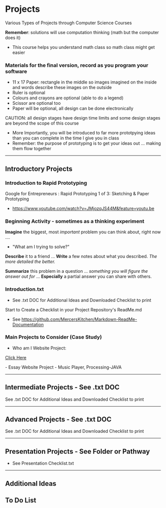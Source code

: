 # Projects
Various Types of Projects through Computer Science Courses

**Remember**: solutions will use computation thinking (math but the computer does it)
- This course helps you understand math class so math class might get easier

### Materials for the final version, record as you program your software
- 11 x 17 Paper: rectangle in the middle so images imagined on the inside and words describe these images on the outside
- Ruler is optional
- Colours and crayons are optional (able to do a legend)
- Scissor are optional too
- Paper will be optional, all design can be done electronically

CAUTION: all design stages have design time limits and some design stages are beyond the scope of this course
- More Importantly, you will be introduced to far more prototpying ideas than you can complete in the time I give you in class
- Remember: the purpose of prototyping is to get your ideas out ... making them flow together

---

## Introductory Projects

### Introduction to Rapid Prototyping
Google for Entrepreneurs : Rapid Prototyping 1 of 3: Sketching & Paper Prototyping
- https://www.youtube.com/watch?v=JMjozqJS44M&feature=youtu.be

### Beginning Activity - sometimes as a thinking experiment
**Imagine** the biggest, most *important* problem you can think about, right now ....
- "What am I trying to solve?"

**Describe** it to a friend ...
**Write** a few notes about what you described.
*The more detailed the better.*


**Summarize** this problem in a question ... *something you will figure the answer out for* ...
**Especially** a partial answer you can share with others.

### Introduction.txt
- See .txt DOC for Additional Ideas and Downloaded Checklist to print

Start to Create a Checklist in your Project Repository's ReadMe.md
- See https://github.com/MercersKitchen/Markdown-ReadMe-Documentation

### Main Projects to Consider (Case Study)
- Who am I Website Project: 
<a href="https://github.com/QEHS-Websites/Intro-Who-Am-I-Project/blob/master/README.md"
   target="_blank">
<p>Click Here</p>
</a>
- Essay Website Project
- Music Player, Processing-JAVA

---

## Intermediate Projects - See .txt DOC

See .txt DOC for Additional Ideas and Downloaded Checklist to print

---

## Advanced Projects - See .txt DOC

See .txt DOC for Additional Ideas and Downloaded Checklist to print

---

## Presentation Projects - See Folder or Pathway
- See Presentation Checklist.txt


---

## Additional Ideas

To Do List
-
